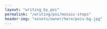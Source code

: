 ```yaml
---
layout: "writing_by_poi"
permalink: "/writing/poi/mosaic-steps"
header-img: "assets/owner/hero/pois-bg.jpg"
---
```


